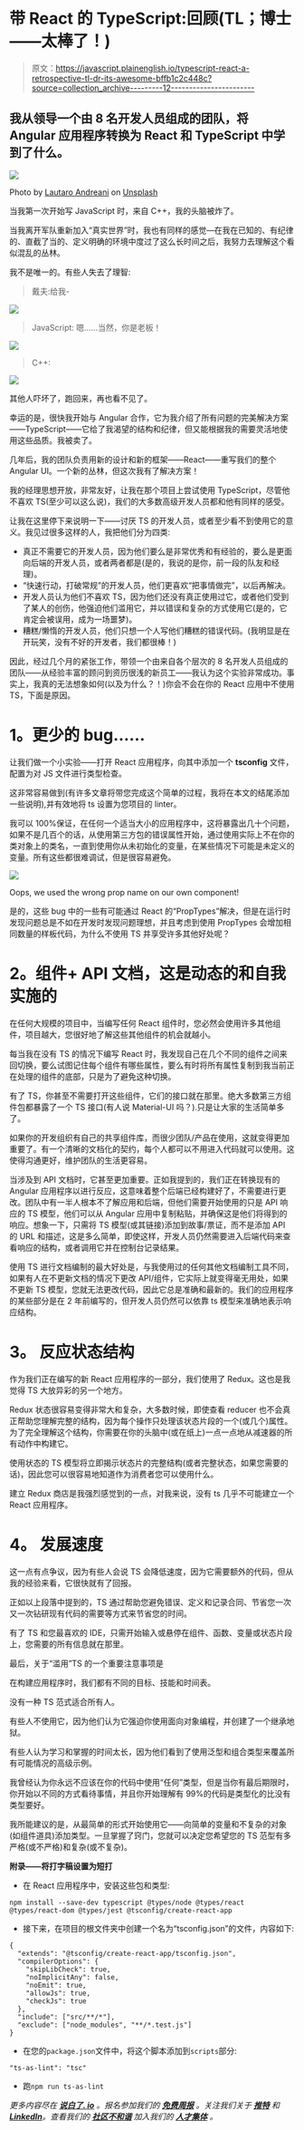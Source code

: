 # 带 React 的 TypeScript:回顾(TL；博士——太棒了！)

> 原文：<https://javascript.plainenglish.io/typescript-react-a-retrospective-tl-dr-its-awesome-bffb1c2c448c?source=collection_archive---------12----------------------->

## 我从领导一个由 8 名开发人员组成的团队，将 Angular 应用程序转换为 React 和 TypeScript 中学到了什么。

![](img/d2d59ef541157bc86d4281dee964c276.png)

Photo by [Lautaro Andreani](https://unsplash.com/es/@lautaroandreani?utm_source=medium&utm_medium=referral) on [Unsplash](https://unsplash.com?utm_source=medium&utm_medium=referral)

当我第一次开始写 JavaScript 时，来自 C++，我的头脑被炸了。

当我离开军队重新加入“真实世界”时，我也有同样的感觉—在我在已知的、有纪律的、直截了当的、定义明确的环境中度过了这么长时间之后，我努力去理解这个看似混乱的丛林。

我不是唯一的。有些人失去了理智:

> 戴夫:给我-

![](img/18883eb8c04d931b6179df89791906de.png)

> JavaScript:
> 嗯……当然，你是老板！

![](img/dcd60b929eb6b3f6cd8b9b1cd7af39d4.png)

> C++:

![](img/2e95c5aa51caaad693410e1280401c7c.png)

其他人吓坏了，跑回来，再也看不见了。

幸运的是，很快我开始与 Angular 合作，它为我介绍了所有问题的完美解决方案——TypeScript——它给了我渴望的结构和纪律，但又能根据我的需要灵活地使用这些品质。我被卖了。

几年后，我的团队负责用新的设计和新的框架——React——重写我们的整个 Angular UI。一个新的丛林，但这次我有了解决方案！

我的经理思想开放，非常友好，让我在那个项目上尝试使用 TypeScript，尽管他不喜欢 TS(至少可以这么说)，我们的大多数高级开发人员都和他有同样的感受。

让我在这里停下来说明一下——讨厌 TS 的开发人员，或者至少看不到使用它的意义。我见过很多这样的人，我把他们分为四类:

*   真正不需要它的开发人员，因为他们要么是非常优秀和有经验的，要么是更面向后端的开发人员，或者两者都是(是的，我说的是你，前一段的队友和经理)。
*   “快速行动，打破常规”的开发人员，他们更喜欢“把事情做完”，以后再解决。
*   开发人员认为他们不喜欢 TS，因为他们还没有真正使用过它，或者他们受到了某人的创伤，他强迫他们滥用它，并以错误和复杂的方式使用它(是的，它肯定会被误用，成为一场噩梦)。
*   糟糕/懒惰的开发人员，他们只想一个人写他们糟糕的错误代码。(我明显是在开玩笑，没有不好的开发者，我们都很棒！)

因此，经过几个月的紧张工作，带领一个由来自各个层次的 8 名开发人员组成的团队——从经验丰富的顾问到资历很浅的新员工——我认为这个实验非常成功。事实上，我真的无法想象如何(以及为什么？！)你会不会在你的 React 应用中不使用 TS，下面是原因。

# **1。更少的 bug……**

让我们做一个小实验——打开 React 应用程序，向其中添加一个 **tsconfig** 文件，配置为对 JS 文件进行类型检查。

这非常容易做到(有许多文章将带您完成这个简单的过程，我将在本文的结尾添加一些说明),并有效地将 ts 设置为您项目的 linter。

我可以 100%保证，在任何一个适当大小的应用程序中，这将暴露出几十个问题，如果不是几百个的话，从使用第三方包的错误属性开始，通过使用实际上不在你的类对象上的类名，一直到使用你从未初始化的变量，在某些情况下可能是未定义的变量。所有这些都很难调试，但是很容易避免。

![](img/0732504bc0ac92adabe3ec8c31abe079.png)

Oops, we used the wrong prop name on our own component!

是的，这些 bug 中的一些有可能通过 React 的“PropTypes”解决，但是在运行时发现问题总是不如在开发时发现问题理想，并且考虑到使用 PropTypes 会增加相同数量的样板代码，为什么不使用 TS 并享受许多其他好处呢？

# **2。组件+ API 文档，这是动态的和自我实施的**

在任何大规模的项目中，当编写任何 React 组件时，您必然会使用许多其他组件，项目越大，您很好地了解这些其他组件的机会就越小。

每当我在没有 TS 的情况下编写 React 时，我发现自己在几个不同的组件之间来回切换，要么试图记住每个组件有哪些属性，要么有时将所有属性复制到我当前正在处理的组件的底部，只是为了避免这种切换。

有了 TS，你甚至不需要打开这些组件，它们的接口就在那里。绝大多数第三方组件包都暴露了一个 TS 接口(有人说 Material-UI 吗？).只是让大家的生活简单多了。

如果你的开发组织有自己的共享组件库，而很少团队/产品在使用，这就变得更加重要了。有一个清晰的文档化的契约，每个人都可以不用进入代码就可以使用。这使得沟通更好，维护团队的生活更容易。

当涉及到 API 文档时，它甚至更加重要。正如我提到的，我们正在转换现有的 Angular 应用程序以进行反应，这意味着整个后端已经构建好了，不需要进行更改。团队中有一半人根本不了解应用和后端，但他们需要开始使用的只是 API 响应的 TS 模型，他们可以从 Angular 应用中复制粘贴，并确保这是他们将得到的响应。想象一下，只需将 TS 模型(或其链接)添加到故事/票证，而不是添加 API 的 URL 和描述，这是多么简单，即使这样，开发人员仍然需要进入后端代码来查看响应的结构，或者调用它并在控制台记录结果。

使用 TS 进行文档编制的最大好处是，与我使用过的任何其他文档编制工具不同，如果有人在不更新文档的情况下更改 API/组件，它实际上就变得毫无用处，如果不更新 TS 模型，您就无法更改代码，因此它总是准确和最新的。我们的应用程序的某些部分是在 2 年前编写的，但开发人员仍然可以依靠 ts 模型来准确地表示响应结构。

# **3。** **反应状态结构**

作为我们正在编写的新 React 应用程序的一部分，我们使用了 Redux。这也是我觉得 TS 大放异彩的另一个地方。

Redux 状态很容易变得非常大和复杂，大多数时候，即使查看 reducer 也不会真正帮助您理解完整的结构，因为每个操作只处理该状态片段的一个(或几个)属性。为了完全理解这个结构，你需要在你的头脑中(或在纸上)一点一点地从减速器的所有动作中构建它。

使用状态的 TS 模型将立即揭示状态片的完整结构(或者完整状态，如果您需要的话)，因此您可以很容易地知道作为消费者您可以使用什么。

建立 Redux 商店是我强烈感觉到的一点，对我来说，没有 ts 几乎不可能建立一个 React 应用程序。

# **4。** **发展速度**

这一点有点争议，因为有些人会说 TS 会降低速度，因为它需要额外的代码，但从我的经验来看，它很快就有了回报。

正如以上段落中提到的，TS 通过帮助您避免错误、定义和记录合同、节省您一次又一次钻研现有代码的需要等方式来节省您的时间。

有了 TS 和您最喜欢的 IDE，只需开始输入或悬停在组件、函数、变量或状态片段上，您需要的所有信息就在那里。

最后，关于“滥用”TS 的一个重要注意事项是

在构建应用程序时，我们都有不同的目标、技能和时间表。

没有一种 TS 范式适合所有人。

有些人不使用它，因为他们认为它强迫你使用面向对象编程，并创建了一个继承地狱。

有些人认为学习和掌握的时间太长，因为他们看到了使用泛型和组合类型来覆盖所有可能情况的高级示例。

我曾经认为你永远不应该在你的代码中使用“任何”类型，但是当你有最后期限时，你开始以不同的方式看待事情，并且你开始理解有 99%的代码是类型化的比没有类型要好。

我所能建议的是，从最简单的形式开始使用它——向简单的变量和不复杂的对象(如组件道具)添加类型。一旦掌握了窍门，您就可以决定您希望您的 TS 范型有多严格(或不严格)和复杂(或不复杂)。

**附录——将打字稿设置为短打**

*   在 React 应用程序中，安装这些包和类型:

```
npm install --save-dev typescript @types/node @types/react @types/react-dom @types/jest @tsconfig/create-react-app
```

*   接下来，在项目的根文件夹中创建一个名为“tsconfig.json”的文件，内容如下:

```
{
  "extends": "@tsconfig/create-react-app/tsconfig.json",
  "compilerOptions": {
    "skipLibCheck": true,
    "noImplicitAny": false,
    "noEmit": true,
    "allowJs": true,
    "checkJs": true
  },
  "include": ["src/**/*"],
  "exclude": ["node_modules", "**/*.test.js"]
}
```

*   在您的`package.json`文件中，将这个脚本添加到`scripts`部分:

```
"ts-as-lint": "tsc"
```

*   跑`npm run ts-as-lint`

*更多内容尽在* [***说白了. io***](https://plainenglish.io/) *。报名参加我们的* [***免费周报***](http://newsletter.plainenglish.io/) *。关注我们关于* [***推特***](https://twitter.com/inPlainEngHQ) *和*[***LinkedIn***](https://www.linkedin.com/company/inplainenglish/)*。查看我们的* [***社区不和谐***](https://discord.gg/GtDtUAvyhW) *加入我们的* [***人才集体***](https://inplainenglish.pallet.com/talent/welcome) *。*